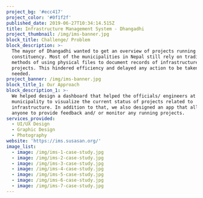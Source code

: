 ```yaml
---
project_bg: '#ecc417'
project_color: '#0f1f2f'
published_date: 2019-06-27T10:34:14.515Z
title: Infrastructure Management System - Dhangadhi
project_thumbnail: /img/ims-banner.jpg
block_title: Challenge/ Problem
block_description: >-
  The mayor of Dhangadhi wanted to get an overview of projects running in his
  constituency. Most of the municipalities in Nepal still rely on traditional
  methods of using physical files to document records of infrastructure
  projects. This hindered efficiency and delayed any action to be taken where
  needed.
project_banner: /img/ims-banner.jpg
block_title_1: Our Approach
block_description_1: >-
  We helped design a dashboard that helped the officials/ engineers at the
  municipality to visualize the current status of projects related to
  infrastructure. In addition to that, we also designed an app that allowed
  anyone to provide feedback and/ or monitor any running projects.
services_provided:
  - UI/UX Design
  - Graphic Design
  - Photography
website: 'https://ims.susasan.org/'
image_list:
  - image: /img/ims-1-case-study.jpg
  - image: /img/ims-2-case-study.jpg
  - image: /img/ims-3-case-study.jpg
  - image: /img/ims-4-case-study.jpg
  - image: /img/ims-5-case-study.jpg
  - image: /img/ims-6-case-study.jpg
  - image: /img/ims-7-case-study.jpg
---
```


